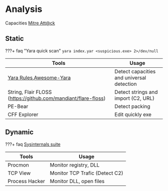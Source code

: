 # Analysis

Capacities
[Mitre Att@ck](https://attack.mitre.org/)

## Static

???+ faq "Yara quick scan"
    `yara index.yar <suspicious.exe> 2>/dev/null`

| Tools                                                                                                     | Usage                                     |
|-----------------------------------------------------------------------------------------------------------|-------------------------------------------|
| [Yara Rules](https://github.com/Yara-Rules/rules),[Awesome-Yara](https://github.com/InQuest/awesome-yara) | Detect capacities and universal detection |
| String, Flair FLOSS (https://github.com/mandiant/flare-floss)                                             | Detect strings and import (C2, URL)       |
| PE-Bear                                                                                                   | Detect packing                            |
| CFF Explorer                                                                                              | Edit quickly exe                          |

## Dynamic

???+ faq
    [Sysinternals suite](https://docs.microsoft.com/en-us/sysinternals/downloads/sysinternals-suite)

| Tools          | Usage                            |
|----------------|----------------------------------|
| Procmon        | Monitor registry, DLL            |
| TCP View       | Monitor   TCP Trafic (Detect C2) |
| Process Hacker | Monitor  DLL, open files         |
